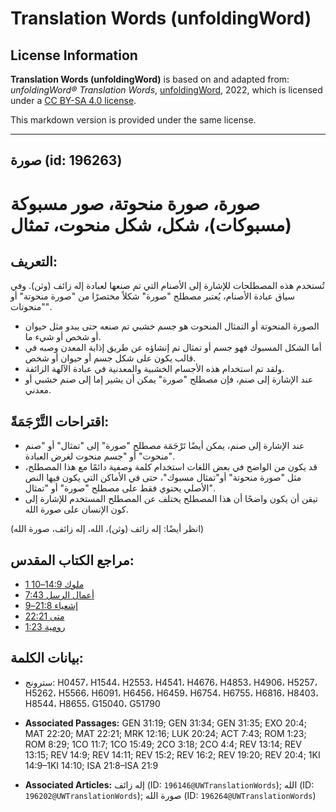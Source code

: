 # Translation Words (unfoldingWord)

## License Information

**Translation Words (unfoldingWord)** is based on and adapted from: _unfoldingWord® Translation Words_, [unfoldingWord](https://unfoldingword.org/utw), 2022, which is licensed under a [CC BY-SA 4.0 license](https://creativecommons.org/licenses/by-sa/4.0/legalcode.en).

This markdown version is provided under the same license.



--------------------------------

## صورة (id: 196263)

صورة، صورة منحوتة، صور مسبوكة (مسبوكات)، شكل، شكل منحوت، تمثال
==============================================================

التعريف:
--------

تُستخدم هذه المصطلحات للإشارة إلى الأصنام التي تم صنعها لعبادة إله زائف (وثن). وفي سياق عبادة الأصنام، يُعتبر مصطلح "صورة" شكلاً مختصرًا من "صورة منحوتة" أو "منحوتات".

* الصورة المنحوتة أو التمثال المنحوت هو جسم خشبي تم صنعه حتى يبدو مثل حيوان أو شخص أو شيء ما.
* أما الشكل المسبوك فهو جسم أو تمثال تم إنشاؤه عن طريق إذابة المعدن وصبه في قالب يكون على شكل جسم أو حيوان أو شخص.
* ولقد تم استخدام هذه الأجسام الخشبية والمعدنية في عبادة الآلهة الزائفة.
* عند الإشارة إلى صنم، فإن مصطلح "صورة" يمكن أن يشير إما إلى صنم خشبي أو معدني.

اقتراحات التَّرْجَمَةً:
-----------------------

* عند الإشارة إلى صنم، يمكن أيضًا تَرْجَمَة مصطلح "صورة" إلى "تمثال" أو "صنم منحوت" أو "جسم منحوت لغرض العبادة".
* قد يكون من الواضح في بعض اللغات استخدام كلمة وصفية دائمًا مع هذا المصطلح، مثل "صورة منحوتة" أو"تمثال مسبوك"، حتى في الأماكن التي يكون فيها النص الأصلي يحتوي فقط على مصطلح "صورة" أو "تمثال".
* تيقن أن يكون واضحًا أن هذا المصطلح يختلف عن المصطلح المستخدم للإشارة إلى كون الإنسان على صورة الله.

(انظر أيضًا: إله زائف (وثن)، الله، إله زائف، صورة الله)

مراجع الكتاب المقدس:
--------------------

* [1 ملوك 14:9–10](https://ref.ly/1Kgs14:9-1Kgs14:10)
* [أعمال الرسل 7:43](https://ref.ly/Acts7:43)
* [إشعياء 21:8–9](https://ref.ly/Isa21:8-Isa21:9)
* [متى 22:21](https://ref.ly/Matt22:21)
* [رومية 1:23](https://ref.ly/Rom1:23)

بيانات الكلمة:
--------------

* سترونج: H0457، H1544، H2553، H4541، H4676، H4853، H4906، H5257، H5262، H5566، H6091، H6456، H6459، H6754، H6755، H6816، H8403، H8544، H8655، G15040، G51790

* **Associated Passages:** GEN 31:19; GEN 31:34; GEN 31:35; EXO 20:4; MAT 22:20; MAT 22:21; MRK 12:16; LUK 20:24; ACT 7:43; ROM 1:23; ROM 8:29; 1CO 11:7; 1CO 15:49; 2CO 3:18; 2CO 4:4; REV 13:14; REV 13:15; REV 14:9; REV 14:11; REV 15:2; REV 16:2; REV 19:20; REV 20:4; 1KI 14:9–1KI 14:10; ISA 21:8–ISA 21:9
* **Associated Articles:** إله زائف (ID: `196146@UWTranslationWords`); الله (ID: `196202@UWTranslationWords`); صورة الله (ID: `196264@UWTranslationWords`)

